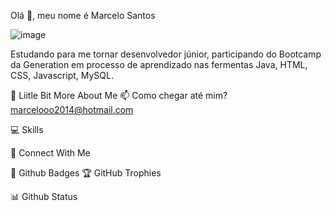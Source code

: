 
Olá 👋, meu nome é Marcelo Santos

![image](https://user-images.githubusercontent.com/106316821/172667503-e465e59f-b0bb-46b1-a7f4-f84c3247201b.png)

Estudando para me tornar desenvolvedor júnior, participando do Bootcamp da Generation em processo de aprendizado nas fermentas Java, HTML, CSS, Javascript, MySQL.

💫 Liitle Bit More About Me
📫 Como chegar até mim?marcelooo2014@hotmail.com

💻 Skills
       

👥 Connect With Me
 

🌟 Github Badges
🏆 GitHub Trophies


📊 Github Status















